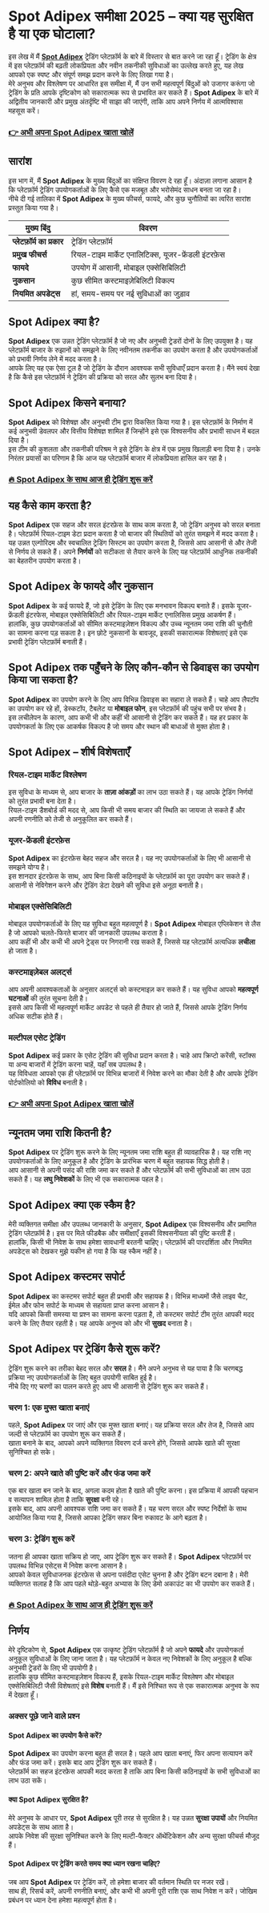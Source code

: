 # Spot Adipex समीक्षा 2025 – क्या यह सुरक्षित है या एक घोटाला?
   
इस लेख में मैं **[Spot Adipex](https://bitwander.org/spot-adipex/)** ट्रेडिंग प्लेटफ़ॉर्म के बारे में विस्तार से बात करने जा रहा हूँ। ट्रेडिंग के क्षेत्र में इस प्लेटफ़ॉर्म की बढ़ती लोकप्रियता और नवीन तकनीकी सुविधाओं का उल्लेख करते हुए, यह लेख आपको एक स्पष्ट और संपूर्ण समझ प्रदान करने के लिए लिखा गया है।  
मेरे अनुभव और विश्लेषण पर आधारित इस समीक्षा में, मैं उन सभी महत्वपूर्ण बिंदुओं को उजागर करूंगा जो ट्रेडिंग के प्रति आपके दृष्टिकोण को सकारात्मक रूप से प्रभावित कर सकते हैं। **Spot Adipex** के बारे में अद्वितीय जानकारी और प्रमुख अंतर्दृष्टि भी साझा की जाएंगी, ताकि आप अपने निर्णय में आत्मविश्वास महसूस करें।  

### [👉 अभी अपना Spot Adipex खाता खोलें](https://bitwander.org/spot-adipex/)
## सारांश  
इस भाग में, मैं **Spot Adipex** के मुख्य बिंदुओं का संक्षिप्त विवरण दे रहा हूँ। अंदाज़ा लगाना आसान है कि प्लेटफ़ॉर्म ट्रेडिंग उपयोगकर्ताओं के लिए कैसे एक मजबूत और भरोसेमंद साधन बनता जा रहा है।  
नीचे दी गई तालिका में **Spot Adipex** के मुख्य फीचर्स, फायदे, और कुछ चुनौतियों का त्वरित सारांश प्रस्तुत किया गया है।  

| **मुख्य बिंदु**                 | **विवरण**                                           |
|----------------------------|---------------------------------------------------|
| **प्लेटफ़ॉर्म का प्रकार**      | ट्रेडिंग प्लेटफ़ॉर्म                                |
| **प्रमुख फीचर्स**            | रियल-टाइम मार्केट एनालिटिक्स, यूजर-फ्रेंडली इंटरफ़ेस  |
| **फायदे**                  | उपयोग में आसानी, मोबाइल एक्सेसिबिलिटी               |
| **नुकसान**                | कुछ सीमित कस्टमाइज़ेबिलिटी विकल्प                   |
| **नियमित अपडेट्स**         | हां, समय-समय पर नई सुविधाओं का जुड़ाव                |

## Spot Adipex क्या है?  
**Spot Adipex** एक उन्नत ट्रेडिंग प्लेटफ़ॉर्म है जो नए और अनुभवी ट्रेडरों दोनों के लिए उपयुक्त है। यह प्लेटफ़ॉर्म बाजार के रुझानों को समझने के लिए नवीनतम तकनीक का उपयोग करता है और उपयोगकर्ताओं को प्रभावी निर्णय लेने में मदद करता है।  
आपके लिए यह एक ऐसा टूल है जो ट्रेडिंग के दौरान आवश्यक सभी सुविधाएँ प्रदान करता है। मैंने स्वयं देखा है कि कैसे इस प्लेटफ़ॉर्म ने ट्रेडिंग की प्रक्रिया को सरल और सुलभ बना दिया है।  

## Spot Adipex किसने बनाया?  
**Spot Adipex** को विशेषज्ञ और अनुभवी टीम द्वारा विकसित किया गया है। इस प्लेटफ़ॉर्म के निर्माण में कई अनुभवी डेवलपर और वित्तीय विशेषज्ञ शामिल हैं जिन्होंने इसे एक विश्वसनीय और प्रभावी साधन में बदल दिया है।  
इस टीम की कुशलता और तकनीकी परिश्रम ने इसे ट्रेडिंग के क्षेत्र में एक प्रमुख खिलाड़ी बना दिया है। उनके निरंतर प्रयासों का परिणाम है कि आज यह प्लेटफ़ॉर्म बाजार में लोकप्रियता हासिल कर रहा है।  

### [🔥 Spot Adipex के साथ आज ही ट्रेडिंग शुरू करें](https://bitwander.org/spot-adipex/)
## यह कैसे काम करता है?  
**Spot Adipex** एक सहज और सरल इंटरफ़ेस के साथ काम करता है, जो ट्रेडिंग अनुभव को सरल बनाता है। प्लेटफ़ॉर्म रियल-टाइम डेटा प्रदान करता है जो बाजार की स्थितियों को तुरंत समझने में मदद करता है।  
यह उन्नत एल्गोरिदम और स्वचालित ट्रेडिंग सिस्टम का उपयोग करता है, जिससे आप आसानी से और तेजी से निर्णय ले सकते हैं। अपने **निर्णयों** को सटीकता से तैयार करने के लिए यह प्लेटफ़ॉर्म आधुनिक तकनीकी का बेहतरीन उपयोग करता है।  

## Spot Adipex के फायदे और नुकसान  
**Spot Adipex** के कई फायदे हैं, जो इसे ट्रेडिंग के लिए एक मनभावन विकल्प बनाते हैं। इसके यूजर-फ्रेंडली इंटरफेस, मोबाइल एक्सेसिबिलिटी और रियल-टाइम मार्केट एनालिसिस प्रमुख आकर्षण हैं।  
हालांकि, कुछ उपयोगकर्ताओं को सीमित कस्टमाइज़ेशन विकल्प और उच्च न्यूनतम जमा राशि की चुनौती का सामना करना पड़ सकता है। इन छोटे नुकसानों के बावजूद, इसकी सकारात्मक विशेषताएं इसे एक प्रभावी ट्रेडिंग प्लेटफ़ॉर्म बनाती हैं।  

## Spot Adipex तक पहुँचने के लिए कौन-कौन से डिवाइस का उपयोग किया जा सकता है?  
**Spot Adipex** का उपयोग करने के लिए आप विभिन्न डिवाइस का सहारा ले सकते हैं। चाहे आप लैपटॉप का उपयोग कर रहे हों, डेस्कटॉप, टैबलेट या **मोबाइल फोन**, इस प्लेटफ़ॉर्म की पहुंच सभी पर संभव है।  
इस लचीलेपन के कारण, आप कभी भी और कहीं भी आसानी से ट्रेडिंग कर सकते हैं। यह हर प्रकार के उपयोगकर्ता के लिए एक आकर्षक विकल्प है जो समय और स्थान की बाधाओं से मुक्त होता है।  

## Spot Adipex – शीर्ष विशेषताएँ  

### रियल-टाइम मार्केट विश्लेषण  
इस सुविधा के माध्यम से, आप बाजार के **ताज़ा आंकड़ों** का लाभ उठा सकते हैं। यह आपके ट्रेडिंग निर्णयों को तुरंत प्रभावी बना देता है।  
रियल-टाइम डैशबोर्ड की मदद से, आप किसी भी समय बाजार की स्थिति का जायजा ले सकते हैं और अपनी रणनीति को तेजी से अनुकूलित कर सकते हैं।  

### यूजर-फ्रेंडली इंटरफ़ेस  
**Spot Adipex** का इंटरफ़ेस बेहद सहज और सरल है। यह नए उपयोगकर्ताओं के लिए भी आसानी से समझने योग्य है।  
इस शानदार इंटरफ़ेस के साथ, आप बिना किसी कठिनाइयों के प्लेटफ़ॉर्म का पूरा उपयोग कर सकते हैं। आसानी से नेविगेशन करने और ट्रेंडिंग डेटा देखने की सुविधा इसे अनूठा बनाती है।  

### मोबाइल एक्सेसिबिलिटी  
मोबाइल उपयोगकर्ताओं के लिए यह सुविधा बहुत महत्वपूर्ण है। **Spot Adipex** मोबाइल एप्लिकेशन से लैस है जो आपको चलते-फिरते बाजार की जानकारी उपलब्ध कराता है।  
आप कहीं भी और कभी भी अपने ट्रेड्स पर निगरानी रख सकते हैं, जिससे यह प्लेटफ़ॉर्म अत्यधिक **लचीला** हो जाता है।  

### कस्टमाइज़ेबल अलर्ट्स  
आप अपनी आवश्यकताओं के अनुसार अलर्ट्स को कस्टमाइज़ कर सकते हैं। यह सुविधा आपको **महत्वपूर्ण घटनाओं** की तुरंत सूचना देती है।  
इससे आप किसी भी महत्वपूर्ण मार्केट अपडेट से पहले ही तैयार हो जाते हैं, जिससे आपके ट्रेडिंग निर्णय अधिक सटीक होते हैं।  

### मल्टीपल एसेट ट्रेडिंग  
**Spot Adipex** कई प्रकार के एसेट ट्रेडिंग की सुविधा प्रदान करता है। चाहे आप क्रिप्टो करेंसी, स्टॉक्स या अन्य बाजारों में ट्रेडिंग करना चाहें, यहाँ सब उपलब्ध है।  
यह विविधता आपको एक ही प्लेटफ़ॉर्म पर विभिन्न बाजारों में निवेश करने का मौका देती है और आपके ट्रेडिंग पोर्टफोलियो को **विविध** बनाती है।  

### [👉 अभी अपना Spot Adipex खाता खोलें](https://bitwander.org/spot-adipex/)
## न्यूनतम जमा राशि कितनी है?  
**Spot Adipex** पर ट्रेडिंग शुरू करने के लिए न्यूनतम जमा राशि बहुत ही व्यावहारिक है। यह राशि नए उपयोगकर्ताओं के लिए अनुकूल है और ट्रेडिंग के प्रारंभिक चरण में बहुत सहायक सिद्ध होती है।  
आप आसानी से अपनी पसंद की राशि जमा कर सकते हैं और प्लेटफ़ॉर्म की सभी सुविधाओं का लाभ उठा सकते हैं। यह **लघु निवेशकों** के लिए भी एक सकारात्मक पहल है।  

## Spot Adipex क्या एक स्कैम है?  
मेरी व्यक्तिगत समीक्षा और उपलब्ध जानकारी के अनुसार, **Spot Adipex** एक विश्वसनीय और प्रमाणित ट्रेडिंग प्लेटफ़ॉर्म है। इस पर मिले फीडबैक और समीक्षाएँ इसकी विश्वसनीयता की पुष्टि करती हैं।  
हालांकि, किसी भी निवेश के साथ हमेशा सावधानी बरतनी चाहिए। प्लेटफ़ॉर्म की पारदर्शिता और नियमित अपडेट्स को देखकर मुझे यकीन हो गया है कि यह स्कैम नहीं है।  

## Spot Adipex कस्टमर सपोर्ट  
**Spot Adipex** का कस्टमर सपोर्ट बहुत ही प्रभावी और सहायक है। विभिन्न माध्यमों जैसे लाइव चैट, ईमेल और फोन सपोर्ट के माध्यम से सहायता प्राप्त करना आसान है।  
यदि आपको किसी समस्या या प्रश्न का सामना करना पड़ता है, तो कस्टमर सपोर्ट टीम तुरंत आपकी मदद करने के लिए तैयार रहती है। यह आपके अनुभव को और भी **सुखद** बनाता है।  

## Spot Adipex पर ट्रेडिंग कैसे शुरू करें?  
ट्रेडिंग शुरू करने का तरीका बेहद सरल और **सरल** है। मैंने अपने अनुभव से यह पाया है कि चरणबद्ध प्रक्रिया नए उपयोगकर्ताओं के लिए बहुत उपयोगी साबित हुई है।  
नीचे दिए गए चरणों का पालन करते हुए आप भी आसानी से ट्रेडिंग शुरू कर सकते हैं।  

### चरण 1: एक मुफ्त खाता बनाएं  
पहले, **Spot Adipex** पर जाएं और एक मुफ्त खाता बनाएं। यह प्रक्रिया सरल और तेज है, जिससे आप जल्दी से प्लेटफ़ॉर्म का उपयोग शुरू कर सकते हैं।  
खाता बनाने के बाद, आपको अपने व्यक्तिगत विवरण दर्ज करने होंगे, जिससे आपके खाते की सुरक्षा सुनिश्चित हो सके।  

### चरण 2: अपने खाते की पुष्टि करें और फंड जमा करें  
एक बार खाता बन जाने के बाद, अगला कदम होता है खाते की पुष्टि करना। इस प्रक्रिया में आपकी पहचान व सत्यापन शामिल होता है ताकि **सुरक्षा** बनी रहे।  
इसके बाद, आप अपनी आवश्यक राशि जमा कर सकते हैं। यह चरण सरल और स्पष्ट निर्देशों के साथ आयोजित किया गया है, जिससे आपका ट्रेडिंग सफर बिना रुकावट के आगे बढ़ता है।  

### चरण 3: ट्रेडिंग शुरू करें  
जतना ही आपका खाता सक्रिय हो जाए, आप ट्रेडिंग शुरू कर सकते हैं। **Spot Adipex** प्लेटफ़ॉर्म पर उपलब्ध विभिन्न एसेट्स में निवेश करना आसान है।  
आपको केवल सुविधाजनक इंटरफ़ेस से अपना पसंदीदा एसेट चुनना है और ट्रेडिंग बटन दबाना है। मेरी व्यक्तिगत सलाह है कि आप पहले थोड़े-बहुत अभ्यास के लिए डेमो अकाउंट का भी उपयोग कर सकते हैं।  

### [🔥 Spot Adipex के साथ आज ही ट्रेडिंग शुरू करें](https://bitwander.org/spot-adipex/)
## निर्णय  
मेरे दृष्टिकोण से, **Spot Adipex** एक उत्कृष्ट ट्रेडिंग प्लेटफ़ॉर्म है जो अपने **फायदे** और उपयोगकर्ता अनुकूल सुविधाओं के लिए जाना जाता है। यह प्लेटफ़ॉर्म न केवल नए निवेशकों के लिए अनुकूल है बल्कि अनुभवी ट्रेडरों के लिए भी उपयोगी है।  
हालांकि कुछ सीमित कस्टमाइज़ेशन विकल्प हैं, इसके रियल-टाइम मार्केट विश्लेषण और मोबाइल एक्सेसिबिलिटी जैसी विशेषताएं इसे **विशेष** बनाती हैं। मैं इसे निश्चित रूप से एक सकारात्मक अनुभव के रूप में देखता हूँ।  

### अक्सर पूछे जाने वाले प्रश्न  

#### Spot Adipex का उपयोग कैसे करें?  
**Spot Adipex** का उपयोग करना बहुत ही सरल है। पहले आप खाता बनाएं, फिर अपना सत्यापन करें और फंड जमा करें। इसके बाद आप ट्रेडिंग शुरू कर सकते हैं।  
प्लेटफ़ॉर्म का सहज इंटरफ़ेस आपकी मदद करता है ताकि आप बिना किसी कठिनाइयों के सभी सुविधाओं का लाभ उठा सकें।  

#### क्या Spot Adipex सुरक्षित है?  
मेरे अनुभव के आधार पर, **Spot Adipex** पूरी तरह से सुरक्षित है। यह उन्नत **सुरक्षा उपायों** और नियमित अपडेट्स के साथ आता है।  
आपके निवेश की सुरक्षा सुनिश्चित करने के लिए मल्टी-फैक्टर ऑथेंटिकेशन और अन्य सुरक्षा फीचर्स मौजूद हैं।  

#### Spot Adipex पर ट्रेडिंग करते समय क्या ध्यान रखना चाहिए?  
जब आप **Spot Adipex** पर ट्रेडिंग करें, तो हमेशा बाजार की वर्तमान स्थिति पर नजर रखें।  
साथ ही, रिसर्च करें, अपनी रणनीति बनाएं, और कभी भी अपनी पूरी राशि एक साथ निवेश न करें। जोखिम प्रबंधन पर ध्यान देना हमेशा महत्वपूर्ण होता है।